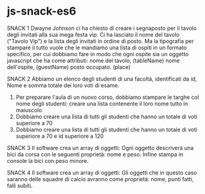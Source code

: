 # js-snack-es6
SNACK 1
Dwayne Johnson ci ha chiesto di creare i segnaposto per il tavolo degli invitati alla sua mega festa vip.
Ci ha lasciato il nome del tavolo ("Tavolo Vip") e la lista degli invitati in ordine di posto.
Ma la tipografia per stampare il tutto vuole che le mandiamo una lista di ospiti in un formato specifico, per cui dobbiamo fare in modo che ogni ospite sia un oggetto javascript che ha come attributi:
nome del tavolo, (tableName)
nome dell'ospite,  (guestName)
posto occupato. (place)

SNACK 2
Abbiamo un elenco degli studenti di una facoltà, identificati da id, Nome e somma totale dei loro voti di esame.
1. Per preparare l'aula di un nuovo corso, dobbiamo stampare le targhe col nome degli studenti: creare una lista   contenente il loro nome tutto in maiuscolo
2. Dobbiamo creare una lista di tutti gli studenti che hanno un totale di voti superiore a 70
3. Dobbiamo creare una lista di tutti gli studenti che hanno un totale di voti superiore a 70 e id superiore a 120

SNACK 3
Il software crea un array di oggetti:
Ogni oggetto descriverà una bici da corsa con le seguenti proprietà: nome e peso.
Infine stampa in console la bici con peso minore.

SNACK 4
Il software crea un array di oggetti:
Gli oggetti che in questo caso saranno delle squadre di calcio avranno come proprietà: nome, punti fatti, falli subiti.